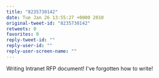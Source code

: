 ```yaml
---
title: "8235730142"
date: Tue Jan 26 13:55:27 +0000 2010
original-tweet-id: "8235730142"
retweets: 0
favorites: 0
reply-tweet-id: ""
reply-user-id: ""
reply-user-screen-name: ""
---
```

Writing Intranet RFP document! I've forgotten how to write!

